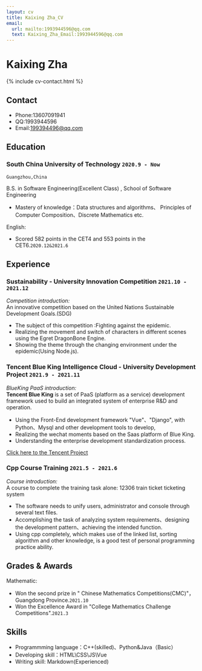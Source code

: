```yaml
---
layout: cv
title: Kaixing Zha_CV
email:
  url: mailto:1993944596@qq.com
  text: Kaixing_Zha_Email:1993944596@qq.com
---
```


# Kaixing Zha

<!--
include contact information from the front matter
Supported arguments:
    - homepage: url, text
    - phone
    - email
-->

{% include cv-contact.html %}

## Contact
- Phone:13607091941
- QQ:1993944596
- Email:199394496@qq.com

## Education


### **South China University of Technology** `2020.9 - Now`

```
Guangzhou,China
```
B.S. in Software Engineering(Excellent Class) , School of Software Engineering

- Mastery of knowledge：Data structures and algorithms、 Principles of Computer Composition、Discrete Mathematics etc.

English:
- Scored 582 points in the CET4 and 553 points in the CET6.`2020.12&2021.6`
## Experience

### **Sustainability - University Innovation Competition** `2021.10 - 2021.12`

_Competition introduction:_<br>
An innovative competition based on the United Nations Sustainable Development Goals.(SDG)

- The subject of this competition :Fighting against the epidemic.
- Realizing the movement and switch of characters in different scenes using the Egret DragonBone Engine.
- Showing the theme through the changing environment under the epidemic(Using Node.js).

### **Tencent Blue King Intelligence Cloud - University Development Project** `2021.9 - 2021.11`

_BlueKing PaaS introduction:_<br>
**Tencent Blue King** is a set of PaaS (platform as a service) development framework used to build an integrated system of enterprise R&D and operation.
- Using the Front-End development framework "Vue"、"Django", with Python、Mysql and other development tools to develop, 
- Realizing the wechat moments based on the Saas platform of Blue King. 
- Understanding the enterprise development standardization process.

[Click here to the Tencent Project](https://gitee.com/Leon_Zha/bk_wechat_demo)

### **Cpp Course Training** `2021.5 - 2021.6`

_Course introduction:_<br>
A course to complete the training task alone: 12306 train ticket ticketing system

- The software needs to unify users, administrator and console through several text files.  
- Accomplishing the task of analyzing system requirements、designing the development pattern、achieving the intended function.
- Using cpp completely, which makes use of the linked list, sorting algorithm and other knowledge, is a good test of personal programming practice ability.


## Grades & Awards

Mathematic:
- Won the second prize in " Chinese Mathematics Competitions(CMC)"，Guangdong Province.`2021.10 `
- Won the Excellence Award in "College Mathematics Challenge Competitions".`2021.3 `

## Skills

- Programmming language：C++(skilled)、Python&Java（Basic）
- Developing skill：HTML\CSS\JS\Vue
- Writing skill: Markdown(Experienced)

<!-- ### Footer

Last updated: May 2013 -->
